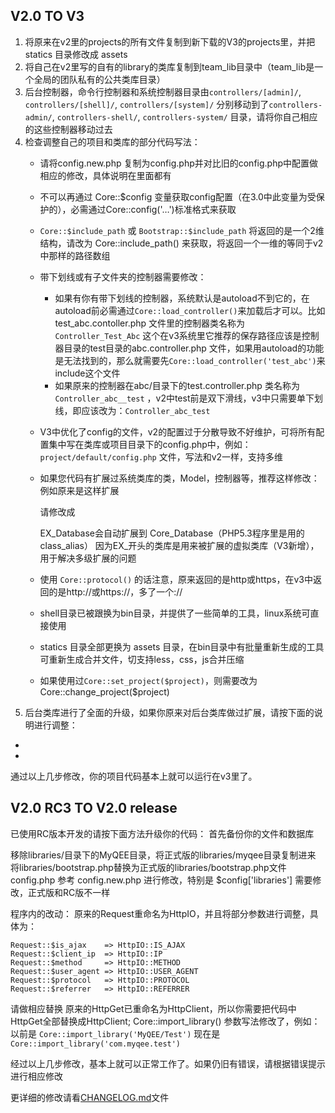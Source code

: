 V2.0 TO V3
-------

1. 将原来在v2里的projects的所有文件复制到新下载的V3的projects里，并把 statics 目录修改成 assets
2. 将自己在v2里写的自有的library的类库复制到team_lib目录中（team_lib是一个全局的团队私有的公共类库目录）
3. 后台控制器，命令行控制器和系统控制器目录由`controllers/[admin]/`, `controllers/[shell]/`, `controllers/[system]/` 分别移动到了`controllers-admin/`, `controllers-shell/`, `controllers-system/` 目录，请将你自己相应的这些控制器移动过去
4. 检查调整自己的项目和类库的部分代码写法：
   * 请将config.new.php 复制为config.php并对比旧的config.php中配置做相应的修改，具体说明在里面都有
   * 不可以再通过 Core::$config 变量获取config配置（在3.0中此变量为受保护的），必需通过Core::config('…')标准格式来获取
   * `Core::$include_path` 或 `Bootstrap::$include_path` 将返回的是一个2维结构，请改为 Core::include_path() 来获取，将返回一个一维的等同于v2中那样的路径数组
   * 带下划线或有子文件夹的控制器需要修改：
     * 如果有你有带下划线的控制器，系统默认是autoload不到它的，在autoload前必需通过`Core::load_controller()`来加载后才可以。比如test_abc.contoller.php 文件里的控制器类名称为 `Controller_Test_Abc` 这个在v3系统里它推荐的保存路径应该是控制器目录的test目录的abc.controller.php 文件，如果用autoload的功能是无法找到的，那么就需要先`Core::load_controller('test_abc')`来include这个文件
     * 如果原来的控制器在abc/目录下的test.controller.php 类名称为 `Controller_abc__test` ，v2中test前是双下滑线，v3中只需要单下划线，即应该改为：`Controller_abc_test`
   * V3中优化了config的文件，v2的配置过于分散导致不好维护，可将所有配置集中写在类库或项目目录下的config.php中，例如：`project/default/config.php` 文件，写法和v2一样，支持多维
   * 如果您代码有扩展过系统类库的类，Model，控制器等，推荐这样修改：
     例如原来是这样扩展
     
        <?php
        class Database extends MyQEE_Database
        {
          //...
        }
        ?>
     
     请修改成
     
        <?php
        class Database extends EX_Database
        {
          //...
        }
        ?>
     
     EX_Database会自动扩展到 Core_Database（PHP5.3程序里是用的class_alias） 因为EX_开头的类库是用来被扩展的虚拟类库（V3新增），用于解决多级扩展的问题
    * 使用 `Core::protocol()` 的话注意，原来返回的是http或https，在v3中返回的是http://或https://，多了一个://
    * shell目录已被跟换为bin目录，并提供了一些简单的工具，linux系统可直接使用
    * statics 目录全部更换为 assets 目录，在bin目录中有批量重新生成的工具可重新生成合并文件，切支持less，css，js合并压缩
    * 如果使用过`Core::set_project($project)`，则需要改为 Core::change_project($project) 
5. 后台类库进行了全面的升级，如果你原来对后台类库做过扩展，请按下面的说明进行调整：
 * 
 * 

通过以上几步修改，你的项目代码基本上就可以运行在v3里了。





V2.0 RC3 TO V2.0 release
------------

已使用RC版本开发的请按下面方法升级你的代码：
首先备份你的文件和数据库


移除libraries/目录下的MyQEE目录，将正式版的libraries/myqee目录复制进来
将libraries/bootstrap.php替换为正式版的libraries/bootstrap.php文件
config.php 参考 config.new.php 进行修改，特别是 $config['libraries'] 需要修改，正式版和RC版不一样

程序内的改动：
原来的Request重命名为HttpIO，并且将部分参数进行调整，具体为：

    Request::$is_ajax    => HttpIO::IS_AJAX
    Request::$client_ip  => HttpIO::IP
    Request::$method     => HttpIO::METHOD
    Request::$user_agent => HttpIO::USER_AGENT
    Request::$protocol   => HttpIO::PROTOCOL
    Request::$referrer   => HttpIO::REFERRER

请做相应替换
原来的HttpGet已重命名为HttpClient，所以你需要把代码中HttpGet全部替换成HttpClient;
Core::import_library() 参数写法修改了，例如：以前是 `Core::import_library('MyQEE/Test')` 现在是 `Core::import_library('com.myqee.test')`

经过以上几步修改，基本上就可以正常工作了。如果仍旧有错误，请根据错误提示进行相应修改


更详细的修改请看[CHANGELOG.md](CHANGELOG.md)文件